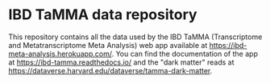 # IBD TaMMA data repository

This repository contains all the data used by the IBD TaMMA (Transcriptome and Metatranscriptome Meta Analysis) web app available at https://ibd-meta-analysis.herokuapp.com/.
You can find the documentation of the app at https://ibd-tamma.readthedocs.io/ and the "dark matter" reads at https://dataverse.harvard.edu/dataverse/tamma-dark-matter.
